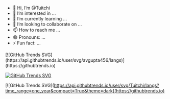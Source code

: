 - 👋 Hi, I’m @Tuitchi
- 👀 I’m interested in ...
- 🌱 I’m currently learning ...
- 💞️ I’m looking to collaborate on ...
- 📫 How to reach me ...
- 😄 Pronouns: ...
- ⚡ Fun fact: ...

<!---
Tuitchi/Tuitchi is a ✨ special ✨ repository because its `README.md` (this file) appears on your GitHub profile.
You can click the Preview link to take a look at your changes.
--->[![GitHub Trends SVG](https://api.githubtrends.io/user/svg/avgupta456/langs)](https://githubtrends.io)
[![GitHub Trends SVG](https://api.githubtrends.io/user/svg/avgupta456/langs)](https://githubtrends.io)

[![GitHub Trends SVG](https://api.githubtrends.io/user/svg/Tuitchi/langs?time_range=one_year&compact=True&theme=dark](https://githubtrends.io)
